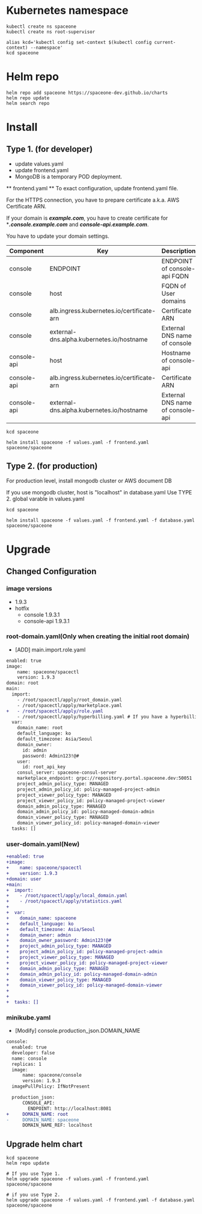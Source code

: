# Kubernetes namespace

~~~
kubectl create ns spaceone
kubectl create ns root-supervisor

alias kcd='kubectl config set-context $(kubectl config current-context) --namespace'
kcd spaceone
~~~

# Helm repo

~~~
helm repo add spaceone https://spaceone-dev.github.io/charts
helm repo update
helm search repo
~~~

# Install

## Type 1. (for developer)
* update values.yaml
* update frontend.yaml
* MongoDB is a temporary POD deployment.

** frontend.yaml **
To exact configuration, update frontend.yaml file.

For the HTTPS connection, you have to prepare certificate a.k.a. AWS Certificate ARN.

If your domain is ***example.com***, you have to create certificate for ****.console.example.com*** and ***console-api.example.com***.


You have to update your domain settings.

| Component |	Key 				| Description |
| --- 		| --- 				| --- |
| console	| ENDPOINT 			| ENDPOINT of console-api FQDN |
| console	| host				| FQDN of User domains |
| console	| alb.ingress.kubernetes.io/certificate-arn |  Certificate ARN |
| console 	| external-dns.alpha.kubernetes.io/hostname | External DNS name of console	|
| console-api	| host				| Hostname of console-api |
| console-api	| alb.ingress.kubernetes.io/certificate-arn |  Certificate ARN |
| console-api	| external-dns.alpha.kubernetes.io/hostname | External DNS name of console-api	|

~~~
kcd spaceone

helm install spaceone -f values.yaml -f frontend.yaml spaceone/spaceone

~~~


## Type 2. (for production)

For production level, install mongodb cluster or AWS document DB

If you use mongodb cluster,
host is "localhost" in database.yaml
Use TYPE 2. global varable in values.yaml

~~~
kcd spaceone

helm install spaceone -f values.yaml -f frontend.yaml -f database.yaml spaceone/spaceone

~~~


# Upgrade
## Changed Configuration
### image versions
- 1.9.3
- hotfix
  - console 1.9.3.1
  - console-api 1.9.3.1

### root-domain.yaml(Only when creating the initial root domain)
- [ADD] main.import.role.yaml
```diff
enabled: true
image:
    name: spaceone/spacectl
    version: 1.9.3
domain: root
main:
  import:
    - /root/spacectl/apply/root_domain.yaml 
    - /root/spacectl/apply/marketplace.yaml
+   - /root/spacectl/apply/role.yaml
    - /root/spacectl/apply/hyperbilling.yaml # If you have a hyperbilling account
  var:
    domain_name: root
    default_language: ko
    default_timezone: Asia/Seoul
    domain_owner:
      id: admin
      password: Admin123!@#
    user:
      id: root_api_key
    consul_server: spaceone-consul-server
    marketplace_endpoint: grpc://repository.portal.spaceone.dev:50051
    project_admin_policy_type: MANAGED
    project_admin_policy_id: policy-managed-project-admin
    project_viewer_policy_type: MANAGED
    project_viewer_policy_id: policy-managed-project-viewer
    domain_admin_policy_type: MANAGED
    domain_admin_policy_id: policy-managed-domain-admin
    domain_viewer_policy_type: MANAGED
    domain_viewer_policy_id: policy-managed-domain-viewer
  tasks: []
```

### user-domain.yaml(New)
```diff
+enabled: true
+image:
+    name: spaceone/spacectl
+    version: 1.9.3
+domain: user
+main:
+  import:
+    - /root/spacectl/apply/local_domain.yaml
+    - /root/spacectl/apply/statistics.yaml
+
+  var:
+    domain_name: spaceone
+    default_language: ko
+    default_timezone: Asia/Seoul
+    domain_owner: admin
+    domain_owner_password: Admin123!@#
+    project_admin_policy_type: MANAGED
+    project_admin_policy_id: policy-managed-project-admin
+    project_viewer_policy_type: MANAGED
+    project_viewer_policy_id: policy-managed-project-viewer
+    domain_admin_policy_type: MANAGED
+    domain_admin_policy_id: policy-managed-domain-admin
+    domain_viewer_policy_type: MANAGED
+    domain_viewer_policy_id: policy-managed-domain-viewer
+
+
+  tasks: []
```

### minikube.yaml
- [Modify] console.production_json.DOMAIN_NAME
```diff
console:
  enabled: true
  developer: false
  name: console
  replicas: 1
  image:
      name: spaceone/console
      version: 1.9.3
  imagePullPolicy: IfNotPresent

  production_json:
      CONSOLE_API:
        ENDPOINT: http://localhost:8081
+     DOMAIN_NAME: root
-     DOMAIN_NAME: spaceone
      DOMAIN_NAME_REF: localhost
```
## Upgrade helm chart

~~~
kcd spaceone
helm repo update

# If you use Type 1.
helm upgrade spaceone -f values.yaml -f frontend.yaml spaceone/spaceone

# if you use Type 2.
helm upgrade spaceone -f values.yaml -f frontend.yaml -f database.yaml spaceone/spaceone
~~~
